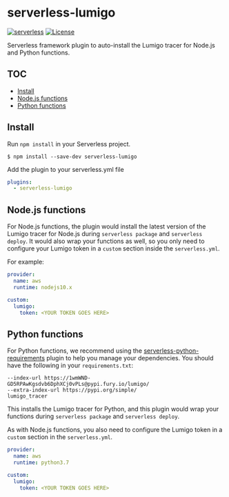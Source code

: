 # serverless-lumigo

[![serverless](http://public.serverless.com/badges/v3.svg)](http://www.serverless.com)
[![License](https://img.shields.io/badge/License-Apache%202.0-blue.svg)](LICENSE)

Serverless framework plugin to auto-install the Lumigo tracer for Node.js and Python functions.

## TOC

- [Install](#install)
- [Node.js functions](#nodejs-functions)
- [Python functions](#python-functions)

## Install

Run `npm install` in your Serverless project.

`$ npm install --save-dev serverless-lumigo`

Add the plugin to your serverless.yml file

```yml
plugins:
  - serverless-lumigo
```

## Node.js functions

For Node.js functions, the plugin would install the latest version of the Lumigo tracer for Node.js during `serverless package` and `serverless deploy`. It would also wrap your functions as well, so you only need to configure your Lumigo token in a `custom` section inside the `serverless.yml`.

For example:

```yml
provider:
  name: aws
  runtime: nodejs10.x

custom:
  lumigo:
    token: <YOUR TOKEN GOES HERE>
```

## Python functions

For Python functions, we recommend using the [serverless-python-requirements](https://www.npmjs.com/package/serverless-python-requirements) plugin to help you manage your dependencies. You should have the following in your `requirements.txt`:

```
--index-url https://1wmWND-GD5RPAwKgsdvb6DphXCj0vPLs@pypi.fury.io/lumigo/
--extra-index-url https://pypi.org/simple/
lumigo_tracer
```

This installs the Lumigo tracer for Python, and this plugin would wrap your functions during `serverless package` and `serverless deploy`.

As with Node.js functions, you also need to configure the Lumigo token in a `custom` section in the `serverless.yml`.

```yml
provider:
  name: aws
  runtime: python3.7

custom:
  lumigo:
    token: <YOUR TOKEN GOES HERE>
```
